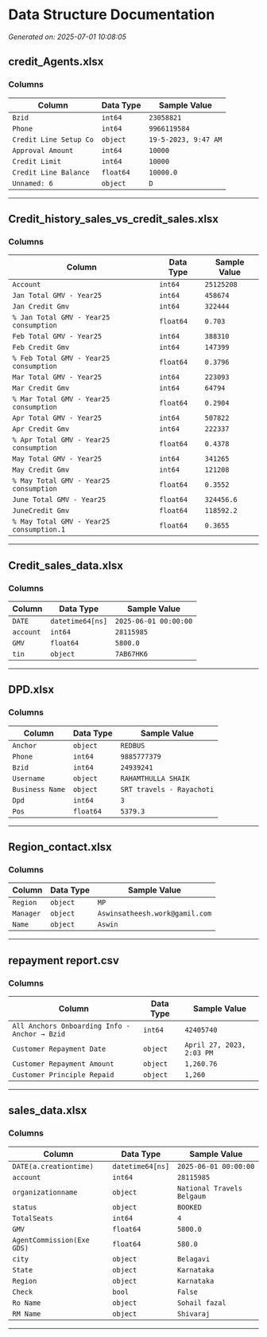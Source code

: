 # Data Structure Documentation

*Generated on: 2025-07-01 10:08:05*

## credit_Agents.xlsx

### Columns
| Column | Data Type | Sample Value |
|--------|-----------|---------------|
| `Bzid` | `int64` | `23058821` |
| `Phone` | `int64` | `9966119584` |
| `Credit Line Setup Co` | `object` | `19-5-2023, 9:47 AM` |
| `Approval Amount` | `int64` | `10000` |
| `Credit Limit` | `int64` | `10000` |
| `Credit Line Balance` | `float64` | `10000.0` |
| `Unnamed: 6` | `object` | `D` |

---

## Credit_history_sales_vs_credit_sales.xlsx

### Columns
| Column | Data Type | Sample Value |
|--------|-----------|---------------|
| `Account` | `int64` | `25125208` |
| `Jan Total GMV - Year25` | `int64` | `458674` |
| `Jan Credit Gmv` | `int64` | `322444` |
| `% Jan Total GMV - Year25 consumption` | `float64` | `0.703` |
| `Feb Total GMV - Year25` | `int64` | `388310` |
| `Feb Credit Gmv` | `int64` | `147399` |
| `% Feb Total GMV - Year25 consumption` | `float64` | `0.3796` |
| `Mar Total GMV - Year25` | `int64` | `223093` |
| `Mar Credit Gmv` | `int64` | `64794` |
| `% Mar Total GMV - Year25 consumption` | `float64` | `0.2904` |
| `Apr Total GMV - Year25` | `int64` | `507822` |
| `Apr Credit Gmv` | `int64` | `222337` |
| `% Apr Total GMV - Year25 consumption` | `float64` | `0.4378` |
| `May Total GMV - Year25` | `int64` | `341265` |
| `May Credit Gmv` | `int64` | `121208` |
| `% May Total GMV - Year25 consumption` | `float64` | `0.3552` |
| `June Total GMV - Year25` | `float64` | `324456.6` |
| `JuneCredit Gmv` | `float64` | `118592.2` |
| `% May Total GMV - Year25 consumption.1` | `float64` | `0.3655` |

---

## Credit_sales_data.xlsx

### Columns
| Column | Data Type | Sample Value |
|--------|-----------|---------------|
| `DATE` | `datetime64[ns]` | `2025-06-01 00:00:00` |
| `account` | `int64` | `28115985` |
| `GMV` | `float64` | `5800.0` |
| `tin` | `object` | `7AB67HK6` |

---

## DPD.xlsx

### Columns
| Column | Data Type | Sample Value |
|--------|-----------|---------------|
| `Anchor` | `object` | `REDBUS` |
| `Phone` | `int64` | `9885777379` |
| `Bzid` | `int64` | `24939241` |
| `Username` | `object` | `RAHAMTHULLA SHAIK` |
| `Business Name` | `object` | `SRT travels - Rayachoti` |
| `Dpd` | `int64` | `3` |
| `Pos` | `float64` | `5379.3` |

---

## Region_contact.xlsx

### Columns
| Column | Data Type | Sample Value |
|--------|-----------|---------------|
| `Region` | `object` | `MP` |
| `Manager` | `object` | `Aswinsatheesh.work@gamil.com` |
| `Name` | `object` | `Aswin` |

---

## repayment report.csv

### Columns
| Column | Data Type | Sample Value |
|--------|-----------|---------------|
| `All Anchors Onboarding Info - Anchor → Bzid` | `int64` | `42405740` |
| `Customer Repayment Date` | `object` | `April 27, 2023, 2:03 PM` |
| `Customer Repayment Amount` | `object` | `1,260.76` |
| `Customer Principle Repaid` | `object` | `1,260` |

---

## sales_data.xlsx

### Columns
| Column | Data Type | Sample Value |
|--------|-----------|---------------|
| `DATE(a.creationtime)` | `datetime64[ns]` | `2025-06-01 00:00:00` |
| `account` | `int64` | `28115985` |
| `organizationname` | `object` | `National Travels Belgaum` |
| `status` | `object` | `BOOKED` |
| `TotalSeats` | `int64` | `4` |
| `GMV` | `float64` | `5800.0` |
| `AgentCommission(Exe GDS)` | `float64` | `580.0` |
| `city` | `object` | `Belagavi` |
| `State` | `object` | `Karnataka` |
| `Region` | `object` | `Karnataka` |
| `Check` | `bool` | `False` |
| `Ro Name` | `object` | `Sohail fazal` |
| `RM Name` | `object` | `Shivaraj` |

---

